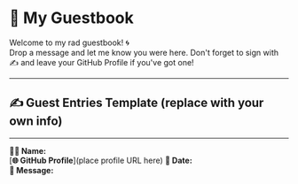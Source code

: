 # 📖 My Guestbook
Welcome to my rad guestbook! 🌀  
Drop a message and let me know you were here. Don't forget to sign with ✍️ and leave your GitHub Profile if you've got one!

---

## ✍️ Guest Entries Template (replace with your own info)

---

**🧑‍💻 Name:**   
[**🌐 GitHub Profile**](place profile URL here) 
**📅 Date:**   
**💬 Message:**  

